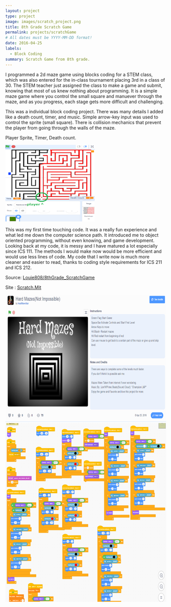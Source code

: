 ```yaml
---
layout: project
type: project
image: images/scratch_project.png
title: 8th Grade Scratch Game
permalink: projects/scratchGame
# All dates must be YYYY-MM-DD format!
date: 2016-04-25
labels:
  - Block Coding
summary: Scratch Game from 8th grade.
---
```


I programmed a 2d maze game using blocks coding for a STEM class, which was also entered for the in-class tournament placing 3rd in a class of 30. The STEM teacher just assigned the class to make a game and submit, knowing that most of us knew nothing about programming. It is a simple maze game where you control the small square and manuever through the maze, and as you progress, each stage gets more difficult and challenging.

This was a individual block coding project. There was many details I added like a death count, timer, and music. Simple arrow-key input was used to control the sprite (small square). There is collision mechanics that prevent the player from going through the walls of the maze.

Player Sprite, Timer, Death count.
<div class="center">
  <img src="../images/scratch_play.png" width="280" height="240" alt="">
</div>

This was my first time touching code. It was a really fun experience and what led me down the computer science path. It introduced me to object oriented programming, without even knowing, and game development. Looking back at my code, it is messy and I have matured a lot especially since ICS 111. The methods I would make now would be more efficient and would use less lines of code. My code that I write now is much more cleaner and easier to read, thanks to coding style requirements for ICS 211 and ICS 212.

Source: <a href = "https://github.com/Louie808/8thGrade_ScratchGame"><i class="large github icon"></i>Louie808/8thGrade_ScratchGame</a>

Site : <a href = "https://scratch.mit.edu/projects/106124273/">Scratch.Mit
  
<div class="center">
  <img src="../images/scratch_page.png" width="530" height="400" alt="">
</div>
<div class="center">
  <img src="../images/scratchCode.png" width="700" height="560" alt="">
</div>
